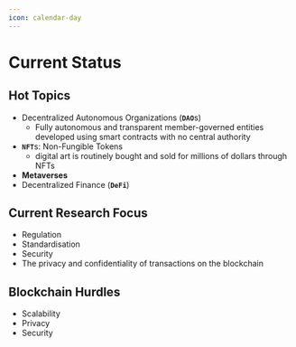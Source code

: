 ```yaml
---
icon: calendar-day
---
```


# Current Status

## Hot Topics &#x20;

* Decentralized Autonomous Organizations (**`DAO`**&#x73;)
  * Fully autonomous and transparent member-governed entities developed using smart contracts with no central authority
* **`NFT`**&#x73;: Non-Fungible Tokens
  * digital art is routinely bought and sold for millions of dollars through NFTs&#x20;
* **Metaverses**&#x20;
* Decentralized Finance (**`DeFi`**)



## Current Research Focus

* Regulation
* Standardisation&#x20;
* Security
* The privacy and confidentiality of transactions on the blockchain



## Blockchain Hurdles

* Scalability
* Privacy
* Security
